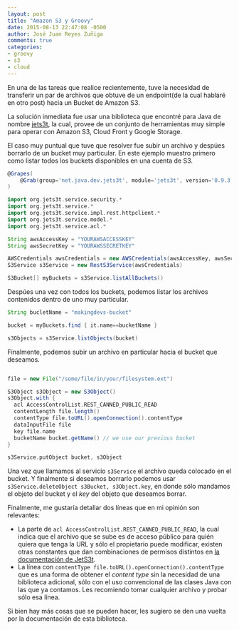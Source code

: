 ```yaml
---
layout: post
title: "Amazon S3 y Groovy"
date: 2015-08-13 22:47:08 -0500
author: José Juan Reyes Zuñiga
comments: true
categories:
- groovy
- s3
- cloud
---
```

En una de las tareas que realice recientemente, tuve la necesidad de transferir un par de archivos que obtuve de un endpoint(de la cual hablaré en otro post) hacia un Bucket de Amazon S3.

La solución inmediata fue usar una biblioteca que encontré para Java de nombre [jets3t][1], la cual, provee de un conjunto de herramientas muy simple para operar con Amazon S3, Cloud Front y Google Storage.

El caso muy puntual que tuve que resolver fue subir un archivo y despúes borrarlo de un bucket muy particular. En este ejemplo muestro primero como listar todos los buckets disponibles en una cuenta de S3.

<!-- more -->
```groovy
@Grapes(
    @Grab(group='net.java.dev.jets3t', module='jets3t', version='0.9.3')
)

import org.jets3t.service.security.*
import org.jets3t.service.*
import org.jets3t.service.impl.rest.httpclient.*
import org.jets3t.service.model.*
import org.jets3t.service.acl.*

String awsAccessKey = "YOURAWSACCESSKEY"
String awsSecretKey = "YOURAWSSECRETKEY"

AWSCredentials awsCredentials = new AWSCredentials(awsAccessKey, awsSecretKey)
S3Service s3Service = new RestS3Service(awsCredentials)

S3Bucket[] myBuckets = s3Service.listAllBuckets()
```

Despúes una vez con todos los buckets, podemos listar los archivos contenidos dentro de uno muy particular.

```groovy
String bucletName = "makingdevs-bucket"

bucket = myBuckets.find { it.name==bucketName }

s3Objects = s3Service.listObjects(bucket)
```

Finalmente, podemos subir un archivo en particular hacia el bucket que deseamos.

```groovy

file = new File("/some/file/in/your/filesystem.ext")

S3Object s3Object = new S3Object()
s3Object.with {
  acl AccessControlList.REST_CANNED_PUBLIC_READ
  contentLength file.length()
  contentType file.toURL().openConnection().contentType
  dataInputFile file
  key file.name
  bucketName bucket.getName() // we use our previous bucket
}

s3Service.putObject bucket, s3Object
```

Una vez que llamamos al servicio `s3Service` el archivo queda colocado en el bucket. Y finalmente si deseamos borrarlo podemos usar `s3Service.deleteObject s3Bucket, s3Object.key`, en donde sólo mandamos el objeto del bucket y el _key_ del objeto que deseamos borrar.

Finalmente, me gustaría detallar dos líneas que en mi opinión son relevantes:

- La parte de `acl AccessControlList.REST_CANNED_PUBLIC_READ`, la cual indica que el archivo que se sube es de acceso público para quién quiera que tenga la URL y sólo el propietario puede modificar, existen otras constantes que dan combinaciones de permisos distintos en [la documentación de JetS3t][2].
- La línea con `contentType file.toURL().openConnection().contentType` que es una forma de obtener el _content type_ sin la necesidad de una biblioteca adicional, sólo con el uso convencional de las clases Java con las que ya contamos. Les recomiendo tomar cualquier archivo y probar sólo esa línea.

Si bien hay más cosas que se pueden hacer, les sugiero se den una vuelta por la documentación de esta biblioteca.

 [1]: http://www.jets3t.org/
 [2]: http://www.jets3t.org/api/org/jets3t/service/acl/AccessControlList.html
